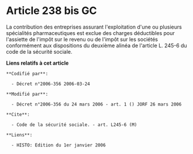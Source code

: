 # Article 238 bis GC

La contribution des entreprises assurant l'exploitation d'une ou plusieurs spécialités pharmaceutiques est exclue des charges
déductibles pour l'assiette de l'impôt sur le revenu ou de l'impôt sur les sociétés conformément aux dispositions du deuxième
alinéa de l'article L. 245-6 du code de la sécurité sociale.

**Liens relatifs à cet article**

	**Codifié par**:

	  - Décret n°2006-356 2006-03-24

	**Modifié par**:

	  - Décret n°2006-356 du 24 mars 2006 - art. 1 () JORF 26 mars 2006

	**Cite**:

	  - Code de la sécurité sociale. - art. L245-6 (M)

	**Liens**:

	  - HISTO: Edition du 1er janvier 2006
